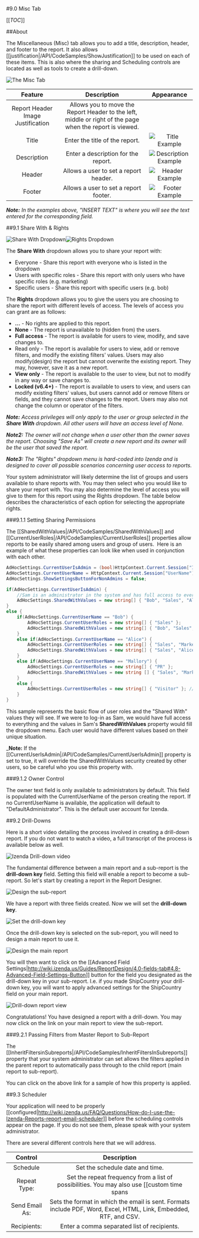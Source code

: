 #9.0 Misc Tab

[[_TOC_]]

##About

The Miscellaneous (Misc) tab allows you to add a title, description, header, and footer to the report. It also allows [[justification|/API/CodeSamples/ShowJustification]] to be used on each of these items. This is also where the sharing and Scheduling controls are located as well as tools to create a drill-down.

![The Misc Tab](/Guides/ReportDesign/9.0-Misc-Tab/misc_tab.png)

|**Feature**|**Description**|**Appearance**|
|:---------:|:-------------:|:------------:|
|Report Header Image Justification|Allows you to move the Report Header to the left, middle or right of the page when the report is viewed.||
|Title|Enter the title of the report.|![Title Example](/Guides/ReportDesign/9.0-Misc-Tab/misc_tab_title.png)|
|Description|Enter a description for the report.|![Description Example](/Guides/ReportDesign/9.0-Misc-Tab/misc_tab_description.png)|
|Header|Allows a user to set a report header.|![Header Example](/Guides/ReportDesign/9.0-Misc-Tab/misc_tab_header.png)|
|Footer|Allows a user to set a report footer.|![Footer Example](/Guides/ReportDesign/9.0-Misc-Tab/misc_tab_footer.png)|

_**Note:** In the examples above, "INSERT TEXT" is where you will see the text entered for the corresponding field._


##9.1 Share With & Rights

![Share With Dropdown](http://wiki.izenda.us/API/CodeSamples/SharedWithValues/sharewithdropdown.png)![Rights Dropdown](/Guides/ReportDesign/9.0-Misc-Tab/misc_tab_rights.png)

The **Share With** dropdown allows you to share your report with:

* Everyone  - Share this report with everyone who is listed in the dropdown
* Users with specific roles - Share this report with only users who have specific roles (e.g. marketing)
* Specific users - Share this report with specific users (e.g. bob)

The **Rights** dropdown allows you to give the users you are choosing to share the report with different levels of access. The levels of access you can grant are as follows:

* **...** - No rights are applied to this report. 
* **None** - The report is unavailable to (hidden from) the users.
* **Full access** - The report is available for users to view, modify, and save changes to. 
* Read only - The report is available for users to view, add or remove filters, and modify the existing filters' values. Users may also modify(design) the report but cannot overwrite the existing report. They may, however, save it as a new report.
* **View only** - The report is available to the user to view, but not to modify in any way or save changes to.
* **Locked (v6.4+)** - The report is available to users to view, and users can modify existing filters' values, but users cannot add or remove filters or fields, and they cannot save changes to the report. Users may also not change the column or operator of the filters.

_**Note:** Access privileges will only apply to the user or group selected in the **Share With** dropdown. All other users will have an access level of None._

_**Note2:** The owner will not change when a user other than the owner saves the report. Choosing "Save As" will create a new report and its owner will be the user that saved the report._

_**Note3:** The "Rights" dropdown menu is hard-coded into Izenda and is designed to cover all possible scenarios concerning user access to reports._

Your system administrator will likely determine the list of groups and users available to share reports with.  You may then select who you would like to share your report with. You may also determine the level of access you will give to them for this report using the Rights dropdown.  The table below describes the characteristics of each option for selecting the appropriate rights.  

###9.1.1 Setting Sharing Permissions

The [[SharedWithValues|/API/CodeSamples/SharedWithValues]] and [[CurrentUserRoles|/API/CodeSamples/CurrentUserRoles]] properties allow reports to be easily shared among users and group of users.  Here is an example of what these properties can look like when used in conjunction with each other.

```csharp
AdHocSettings.CurrentUserIsAdmin = (bool)HttpContext.Current.Session["IsAdmin"];
AdHocSettings.CurrentUserName = HttpContext.Current.Session["UserName"];
AdHocSettings.ShowSettingsButtonForNonAdmins = false;

if(AdHocSettings.CurrentUserIsAdmin) {
    //Sam is an administrator in the system and has full access to everything
    AdHocSettings.SharedWithValues = new string[] { "Bob", "Sales", "Alice", "Marketing", "Sam", "Mallory" }; //Sam can freely choose who to share with based on department or username
}
else {
    if(AdHocSettings.CurrentUserName == "Bob") {
        AdHocSettings.CurrentUserRoles = new string[] { "Sales" };
        AdHocSettings.SharedWithValues = new string[] { "Bob", "Sales", "Alice", "Marketing", "Sam", "PR" }; //Bob can share reports with anyone but Mallory but cannot view reports that are not shared with "Bob" or "Sales"
    }
    else if(AdHocSettings.CurrentUserName == "Alice") {
        AdHocSettings.CurrentUserRoles = new string[] { "Sales", "Marketing" };
        AdHocSettings.SharedWithValues = new string[] { "Sales", "Alice", "Marketing", "Sam" }; //Alice cannot share reports with Bob or Mallory specifically but Bob can still view reports created by Alice if they are shared with "Sales" and Mallory can view reports shared by Alice if they are shared with "Marketing"
    }
    else if(AdHocSettings.CurrentUserName == "Mallory") {
        AdHocSettings.CurrentUserRoles = new string[] { "PR" };
        AdHocSettings.SharedWithValues = new string [] { "Sales", "Marketing", "Mallory", "Sam", "Visitor" }; //Mallory can share reports with the Visitor role. 
    }
    else {
        AdHocSettings.CurrentUserRoles = new string[] { "Visitor" }; //visitors cannot share with anyone but can see reports shared with the "Visitor" role
    }
}
```

This sample represents the basic flow of user roles and the "Shared With" values they will see. If we were to log-in as Sam, we would have full access to everything and the values in Sam's **SharedWithValues** property would fill the dropdown menu. Each user would have different values based on their unique situation.

_**Note:** If the [[CurrentUserIsAdmin|/API/CodeSamples/CurrentUserIsAdmin]] property is set to true, it will override the SharedWithValues security created by other users, so be careful who you use this property with.

###9.1.2 Owner Control

The owner text field is only available to administrators by default. This field is populated with the CurrentUserName of the person creating the report. If no CurrentUserName is available, the application will default to "DefaultAdministrator". This is the default user account for Izenda. 

##9.2 Drill-Downs

Here is a short video detailing the process involved in creating a drill-down report. If you do not want to watch a video, a full transcript of the process is available below as well.

![Izenda Drill-down video]()

The fundamental difference between a main report and a sub-report is the **drill-down key** field. Setting this field will enable a report to become a sub-report. So let's start by creating a report in the Report Designer.

![Design the sub-report](/Guides/ReportDesign/9.0-Misc-Tab/misc_tab_drill_down_sub.png)

We have a report with three fields created. Now we will set the **drill-down key**.

![Set the drill-down key](/Guides/ReportDesign/9.0-Misc-Tab/misc_tab_drill_down_sub_key.png)

Once the drill-down key is selected on the sub-report, you will need to design a main report to use it.

![Design the main report](/Guides/ReportDesign/9.0-Misc-Tab/misc_tab_drill_down_main.png)

You will then want to click on the [[Advanced Field Settings|http://wiki.izenda.us/Guides/ReportDesign/4.0-fields-tab#4.8-Advanced-Field-Settings-Button]] button for the field you designated as the drill-down key in your sub-report. I.e. if you made ShipCountry your drill-down key, you will want to apply advanced settings for the ShipCountry field on your main report.

![Drill-down report view](/Guides/ReportDesign/9.0-Misc-Tab/misc_tab_drill_down_main_view.png)

Congratulations! You have designed a report with a drill-down. You may now click on the link on your main report to view the sub-report.

###9.2.1 Passing Filters from Master Report to Sub-Report

The [[InheritFiltersinSubreports|/API/CodeSamples/InheritFiltersInSubreports]] property that your system administrator can set allows the filters applied in the parent report to automatically pass through to the child report (main report to sub-report).

You can click on the above link for a sample of how this property is applied.

##9.3 Scheduler

Your application will need to be properly [[configured|http://wiki.izenda.us/FAQ/Questions/How-do-I-use-the-Izenda-Reports-report-email-scheduler]] before the scheduling controls appear on the page. If you do not see them, please speak with your system administrator.   

There are several different controls here that we will address.

|Control|Description|
|:-----:|:---------:|
|Schedule|Set the schedule date and time.|		
|Repeat Type:|Set the repeat frequency from a list of possibilities. You may also use [[custom time spans|http://wiki.izenda.us/FAQ/Questions/Adding-Custom-Time-Periods]]|
|Send Email As:|Sets the format in which the email is sent. Formats include PDF, Word, Excel, HTML, Link, Embedded, RTF, and CSV.|
|Recipients:|Enter a comma separated list of recipients.|